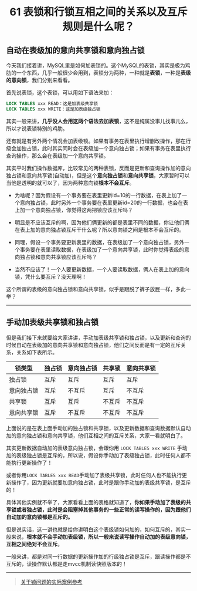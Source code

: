 <h1 align="center">61 表锁和行锁互相之间的关系以及互斥规则是什么呢？</h1>



## 自动在表级加的意向共享锁和意向独占锁

今天我们接着讲，MySQL里是如何加表锁的。这个MySQL的表锁，其实是极为鸡肋的一个东西，几乎一般很少会用到，表锁分为两种，一种就是**表锁**，一种是**表级的意向锁**，我们分别来看看。

首先说表锁，这个表锁，可以用如下语法来加：

```sql
LOCK TABLES xxx READ：这是加表级共享锁
LOCK TABLES xxx WRITE：这是加表级独占锁
```

其实一般来讲，**几乎没人会用这两个语法去加表锁**，这不是纯属没事儿找事儿么，所以才说表锁特别的鸡肋。

还有就是有另外两个情况会加表级锁。如果有事务在表里执行增删改操作，那在行级会加独占锁，此时其实同时会在表级加一个意向独占锁；如果有事务在表里执行查询操作，那么会在表级加一个意向共享锁。

其实平时我们操作数据库，比较常见的两种表锁，反而是更新和查询操作加的意向独占锁和意向共享锁(自动加)，但是这个**意向独占锁**和**意向共享锁**，大家暂时可以当他是透明的就可以了，因为两种意向锁**根本不会互斥**。

- 为啥呢？因为假设有一个事务要在表里更新id=10的一行数据，在表上加了一个意向独占锁，此时另外一个事务要在表里更新id=20的一行数据，也会在表上加一个意向独占锁，你觉得这两把锁应该互斥吗？
- 明显是不应该互斥的啊，因为他们俩更新的都是表里不同的数据，你让他们俩在表上加的意向独占锁互斥干什么呢？所以意向锁之间是根本不会互斥的。

- 同理，假设一个事务要更新表里的数据，在表级加了一个意向独占锁，另外一个事务要在表里读取数据，在表级加了一个意向共享锁，此时你觉得表级的意向独占锁和意向共享锁应该互斥吗？
- 当然不应该了！一个人要更新数据，一个人要读取数据，俩人在表上加的意向锁，凭什么要互斥？没天理啊！

这个所谓的表级的意向独占锁和意向共享锁，似乎是跟脱了裤子放屁一样，多此一举？

---

## 手动加表级共享锁和独占锁

但是我们接下来就要给大家讲讲，手动加表级共享锁和独占锁，以及更新和查询的时候自动在表级加的意向共享锁和意向独占锁，他们之间反而是有一定的互斥关系，关系如下表所示。

| 锁类型     | 独占锁 | 意向独占锁 | 共享锁 | 意向共享锁 |
| ---------- | ------ | ---------- | ------ | ---------- |
| 独占锁     | 互斥   | 互斥       | 互斥   | 互斥       |
| 意向独占锁 | 互斥   | 不互斥     | 互斥   | 不互斥     |
| 共享锁     | 互斥   | 互斥       | 不互斥 | 不互斥     |
| 意向共享锁 | 互斥   | 不互斥     | 不互斥 | 不互斥     |

上面说的是在表上面手动加的独占锁和共享锁，以及更新数据和查询数据默认自动加的意向独占锁和意向共享锁，他们互相之间的互斥关系，大家一看就明白了。

其实更新数据自动加的表级意向独占锁，会跟你用 `LOCK TABLES xxx WRITE` 手动加的表级独占锁是互斥的，所以说，假设你手动加了表级独占锁，此时任何人都不能执行更新操作了！

或者你用`LOCK TABLES xxx READ`手动加了表级共享锁，此时任何人也不能执行更新操作了，因为更新就要加意向独占锁，此时是跟你手动加的表级共享锁，是互斥的！

具体其他实例就不举了，大家看看上面的表格就知道了，**你如果手动加了表级的共享锁或者独占锁，此时是会阻塞掉其他事务的一些正常的读写操作的，因为跟他们自动加的意向锁都是互斥的。**

但是说实话，这一讲也就是给你讲明白这个表级锁如何加的，如何互斥的，其实一般来说，**根本就不会手动加表级锁，所以一般来说读写操作自动加的表级意向锁，互相之间绝对不会互斥**。

一般来讲，都是对同一行数据的更新操作加的行级独占锁是互斥，跟读操作都是不互斥的，读操作默认都是走mvcc机制读快照版本的！

---

> [关于锁问题的实际案例参考](https://gitee.com/LastedMemory/study-notes/tree/master/MySQL/%E6%95%A3%E8%AE%B0MySQL/MySQL%E4%B8%AD%E7%9A%84%E9%94%81)

